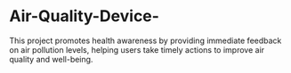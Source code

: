 # Air-Quality-Device-
This project promotes health awareness by providing immediate feedback on air pollution levels, helping users take timely actions to improve air quality and well-being.
